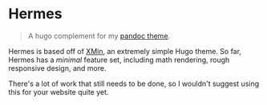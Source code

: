# Hermes
> A hugo complement for my [pandoc theme][quetzal].

Hermes is based off of [XMin][xmin], an extremely simple Hugo theme. So far, 
Hermes has a *minimal* feature set, including math rendering, rough responsive
design, and more.

There's a lot of work that still needs to be done, so I wouldn't suggest using
this for your website quite yet.

[quetzal]: https://github.com/pretentiousUsername/quetzalcoatl
[xmin]: https://github.com/yihui/hugo-xmin
